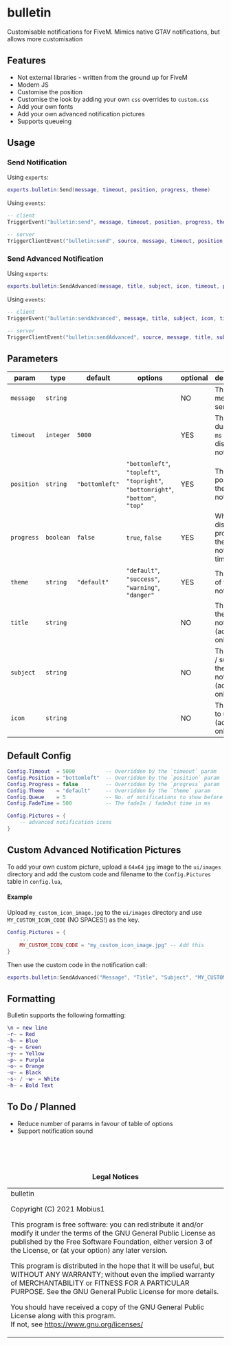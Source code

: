 # bulletin
Customisable notifications for FiveM. Mimics native GTAV notifications, but allows more customisation

## Features
* Not external libraries - written from the ground up for FiveM
* Modern JS
* Customise the position
* Customise the look by adding your own `css` overrides to `custom.css`
* Add your own fonts
* Add your own advanced notification pictures
* Supports queueing


## Usage
### Send Notification
Using `exports`:
```lua
exports.bulletin:Send(message, timeout, position, progress, theme)
```

Using `events`:

```lua
-- client
TriggerEvent("bulletin:send", message, timeout, position, progress, theme)

-- server
TriggerClientEvent("bulletin:send", source, message, timeout, position, progress, theme)
```

### Send Advanced Notification
Using `exports`:
```lua
exports.bulletin:SendAdvanced(message, title, subject, icon, timeout, position, progress, theme)
```
Using `events`:
```lua
-- client 
TriggerEvent("bulletin:sendAdvanced", message, title, subject, icon, timeout, position, progress, theme)

-- server
TriggerClientEvent("bulletin:sendAdvanced", source, message, title, subject, icon, timeout, position, progress, theme)
```

## Parameters
| param      | type      | default        | options                                                                         | optional | description                                                 |
|------------|-----------|----------------|---------------------------------------------------------------------------------|----------|-------------------------------------------------------------|
| `message`  | `string`  |                |                                                                                 | NO       | The message to send                                         |
| `timeout`  | `integer` | `5000`         |                                                                                 | YES      | The duration in `ms` to display the notification            |
| `position` | `string`  | `"bottomleft"` | `"bottomleft"`, `"topleft"`, `"topright"`, `"bottomright"`, `"bottom"`, `"top"` | YES      | The postion of the notification                             |
| `progress` | `boolean` | `false`        | `true`, `false`                                                                 | YES      | Whether to display the progress of the notification timeout |
| `theme`    | `string`  | `"default"`    | `"default"`, `"success"`, `"warning"`, `"danger"`                               | YES      | The theme of the notification                               |
| `title`    | `string`  |                |                                                                                 | NO       | The title of the notification (advanced only)               |
| `subject`  | `string`  |                |                                                                                 | NO       | The subject / subtitle of the notification (advanced only)  |
| `icon`     | `string`  |                |                                                                                 | NO       | The picture to use (advanced only)                          |

## Default Config
```lua
Config.Timeout  = 5000          -- Overridden by the `timeout` param
Config.Position = "bottomleft"  -- Overridden by the `position` param
Config.Progress = false         -- Overridden by the `progress` param
Config.Theme    = "default"     -- Overridden by the `theme` param
Config.Queue    = 5             -- No. of notifications to show before queueing
Config.FadeTime = 500           -- The fadeIn / fadeOut time in ms

Config.Pictures = {
    -- advanced notification icons
}
```

## Custom Advanced Notification Pictures
To add your own custom picture, upload a `64x64` `jpg` image to the `ui/images` directory and add the custom code and filename to the `Config.Pictures` table in `config.lua`,

#### Example

Upload `my_custom_icon_image.jpg` to the `ui/images` directory and use `MY_CUSTOM_ICON_CODE` (NO SPACES!) as the key.

```lua
Config.Pictures = {
    ...
    MY_CUSTOM_ICON_CODE = "my_custom_icon_image.jpg" -- Add this
}
```

Then use the custom code in the notification call:

```lua
exports.bulletin:SendAdvanced("Message", "Title", "Subject", "MY_CUSTOM_ICON_CODE")
```

## Formatting
Bulletin supports the following formatting:

```lua
\n = new line
~r~ = Red
~b~ = Blue
~g~ = Green
~y~ = Yellow
~p~ = Purple
~o~ = Orange
~u~ = Black
~s~ / ~w~ = White
~h~ = Bold Text
```

## To Do / Planned
* Reduce number of params in favour of table of options
* Support notification sound

<br><br><br><h3 align='center'>Legal Notices</h2>
<table><tr><td>
bulletin  

Copyright (C) 2021  Mobius1


This program is free software: you can redistribute it and/or modify
it under the terms of the GNU General Public License as published by
the Free Software Foundation, either version 3 of the License, or
(at your option) any later version.  


This program is distributed in the hope that it will be useful,
but WITHOUT ANY WARRANTY; without even the implied warranty of
MERCHANTABILITY or FITNESS FOR A PARTICULAR PURPOSE.  See the
GNU General Public License for more details.  


You should have received a copy of the GNU General Public License
along with this program.  
If not, see <https://www.gnu.org/licenses/>
</td></tr>
</table>